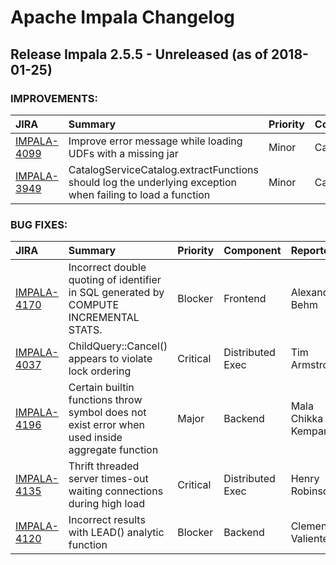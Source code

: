 
<!---
# Licensed to the Apache Software Foundation (ASF) under one
# or more contributor license agreements.  See the NOTICE file
# distributed with this work for additional information
# regarding copyright ownership.  The ASF licenses this file
# to you under the Apache License, Version 2.0 (the
# "License"); you may not use this file except in compliance
# with the License.  You may obtain a copy of the License at
#
#     http://www.apache.org/licenses/LICENSE-2.0
#
# Unless required by applicable law or agreed to in writing, software
# distributed under the License is distributed on an "AS IS" BASIS,
# WITHOUT WARRANTIES OR CONDITIONS OF ANY KIND, either express or implied.
# See the License for the specific language governing permissions and
# limitations under the License.
-->
# Apache Impala Changelog

## Release Impala 2.5.5 - Unreleased (as of 2018-01-25)



### IMPROVEMENTS:

| JIRA | Summary | Priority | Component | Reporter | Contributor |
|:---- |:---- | :--- |:---- |:---- |:---- |
| [IMPALA-4099](https://issues.apache.org/jira/browse/IMPALA-4099) | Improve error message while loading UDFs with a missing jar |  Minor | Catalog | bharath v | bharath v |
| [IMPALA-3949](https://issues.apache.org/jira/browse/IMPALA-3949) | CatalogServiceCatalog.extractFunctions should log the underlying exception when failing to load a function |  Minor | Catalog | Balazs Jeszenszky | bharath v |


### BUG FIXES:

| JIRA | Summary | Priority | Component | Reporter | Contributor |
|:---- |:---- | :--- |:---- |:---- |:---- |
| [IMPALA-4170](https://issues.apache.org/jira/browse/IMPALA-4170) | Incorrect double quoting of identifier in SQL generated by COMPUTE INCREMENTAL STATS. |  Blocker | Frontend | Alexander Behm | Alexander Behm |
| [IMPALA-4037](https://issues.apache.org/jira/browse/IMPALA-4037) | ChildQuery::Cancel() appears to violate lock ordering |  Critical | Distributed Exec | Tim Armstrong | Tim Armstrong |
| [IMPALA-4196](https://issues.apache.org/jira/browse/IMPALA-4196) | Certain builtin functions throw symbol does not exist error when used inside aggregate function |  Major | Backend | Mala Chikka Kempanna | bharath v |
| [IMPALA-4135](https://issues.apache.org/jira/browse/IMPALA-4135) | Thrift threaded server times-out waiting connections during high load |  Critical | Distributed Exec | Henry Robinson | Thomas Tauber-Marshall |
| [IMPALA-4120](https://issues.apache.org/jira/browse/IMPALA-4120) | Incorrect results with LEAD() analytic function |  Blocker | Backend | Clemens Valiente | Michael Ho |


